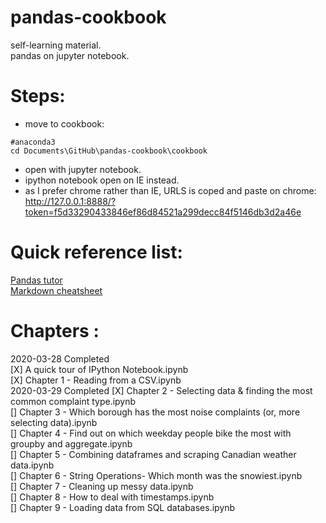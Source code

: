 # pandas-cookbook   
self-learning material.   
pandas on jupyter notebook.   

# Steps:  
 - move to cookbook:   
 ```  
 #anaconda3  
 cd Documents\GitHub\pandas-cookbook\cookbook   
 ```  
 
 - open with jupyter notebook.   
 - ipython notebook open on IE instead.    
 - as I prefer chrome rather than IE, URLS is coped and paste on chrome:   
      http://127.0.0.1:8888/?token=f5d33290433846ef86d84521a299decc84f5146db3d2a46e   
 

# Quick reference list:  
[Pandas tutor](https://github.com/jvns/pandas-cookbook)  
[Markdown cheatsheet](https://gist.github.com/billy3321/1001749662c370887c63bb30f26c9e6e)   


# Chapters :
2020-03-28 Completed   
[X] A quick tour of IPython Notebook.ipynb  
[X] Chapter 1 - Reading from a CSV.ipynb  
2020-03-29 Completed
[X] Chapter 2 - Selecting data & finding the most common complaint type.ipynb  
[] Chapter 3 - Which borough has the most noise complaints (or, more selecting data).ipynb  
[] Chapter 4 - Find out on which weekday people bike the most with groupby and aggregate.ipynb  
[] Chapter 5 - Combining dataframes and scraping Canadian weather data.ipynb  
[] Chapter 6 - String Operations- Which month was the snowiest.ipynb  
[] Chapter 7 - Cleaning up messy data.ipynb  
[] Chapter 8 - How to deal with timestamps.ipynb  
[] Chapter 9 - Loading data from SQL databases.ipynb  

